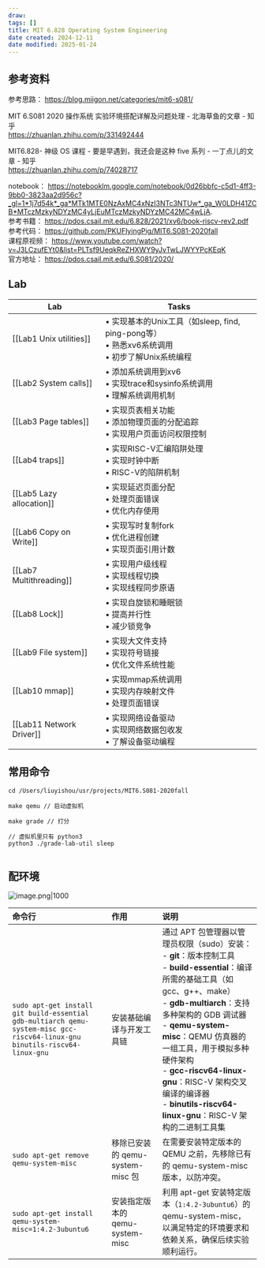 ```yaml
---
draw:
tags: []
title: MIT 6.828 Operating System Engineering
date created: 2024-12-11
date modified: 2025-01-24
---
```


## 参考资料

参考思路：
https://blog.miigon.net/categories/mit6-s081/

MIT 6.S081 2020 操作系统 实验环境搭配详解及问题处理 - 北海草鱼的文章 - 知乎  
https://zhuanlan.zhihu.com/p/331492444

MIT6.828- 神级 OS 课程 - 要是早遇到，我还会是这种 five 系列 - 一丁点儿的文章 - 知乎  
https://zhuanlan.zhihu.com/p/74028717

notebook：
https://notebooklm.google.com/notebook/0d26bbfc-c5d1-4ff3-9bb0-3823aa2d956c?_gl=1*1j7d54k*_ga*MTk1MTE0NzAxMC4xNzI3NTc3NTUw*_ga_W0LDH41ZCB*MTczMzkyNDYzMC4yLjEuMTczMzkyNDYzMC42MC4wLjA.  
参考书籍：
https://pdos.csail.mit.edu/6.828/2021/xv6/book-riscv-rev2.pdf  
参考代码：
https://github.com/PKUFlyingPig/MIT6.S081-2020fall  
课程原视频：
https://www.youtube.com/watch?v=J3LCzufEYt0&list=PLTsf9UeqkReZHXWY9yJvTwLJWYYPcKEqK  
官方地址：
https://pdos.csail.mit.edu/6.S081/2020/

## Lab

| Lab                      | Tasks                                                                    |
| ------------------------ | ------------------------------------------------------------------------ |
| [[Lab1 Unix utilities]]  | • 实现基本的Unix工具（如sleep, find, ping-pong等）<br>• 熟悉xv6系统调用<br>• 初步了解Unix系统编程 |
| [[Lab2 System calls]]    | • 添加系统调用到xv6<br>• 实现trace和sysinfo系统调用<br>• 理解系统调用机制                      |
| [[Lab3 Page tables]]     | • 实现页表相关功能<br>• 添加物理页面的分配追踪<br>• 实现用户页面访问权限控制                            |
| [[Lab4 traps]]           | • 实现RISC-V汇编陷阱处理<br>• 实现时钟中断<br>• RISC-V的陷阱机制                            |
| [[Lab5 Lazy allocation]] | • 实现延迟页面分配<br>• 处理页面错误<br>• 优化内存使用                                       |
| [[Lab6 Copy on Write]]   | • 实现写时复制fork<br>• 优化进程创建<br>• 实现页面引用计数                                   |
| [[Lab7 Multithreading]]  | • 实现用户级线程<br>• 实现线程切换<br>• 实现线程同步原语                                      |
| [[Lab8 Lock]]            | • 实现自旋锁和睡眠锁<br>• 提高并行性<br>• 减少锁竞争                                        |
| [[Lab9 File system]]     | • 实现大文件支持<br>• 实现符号链接<br>• 优化文件系统性能                                      |
| [[Lab10 mmap]]           | • 实现mmap系统调用<br>• 实现内存映射文件<br>• 处理页面错误                                   |
| [[Lab11 Network Driver]] | • 实现网络设备驱动<br>• 实现网络数据包收发<br>• 了解设备驱动编程                                  |

## 常用命令

```shell
cd /Users/liuyishou/usr/projects/MIT6.S081-2020fall

make qemu // 启动虚拟机

make grade // 打分

// 虚拟机里只有 python3
python3 ./grade-lab-util sleep


```

## 配环境

![image.png|1000](https://imagehosting4picgo.oss-cn-beijing.aliyuncs.com/imagehosting/fix-dir%2Fpicgo%2Fpicgo-clipboard-images%2F2024%2F12%2F11%2F20-16-18-49f660603551ec40cb3d2de84564db4c-202412112016393-088440.png)

| 命令行                                                                                                                        | 作用                        | 说明                                                                                                                                                                                                                                                                                                |
|:------------------------------------------------------------------------------------------------------------------------- |:------------------------ |:------------------------------------------------------------------------------------------------------------------------------------------------------------------------------------------------------------------------------------------------------------------------------------------------ |
| `sudo apt-get install git build-essential gdb-multiarch qemu-system-misc gcc-riscv64-linux-gnu binutils-riscv64-linux-gnu` | 安装基础编译与开发工具链              | 通过 APT 包管理器以管理员权限（sudo）安装：<br>- **git**：版本控制工具<br>- **build-essential**：编译所需的基础工具（如 gcc、g++、make）<br>- **gdb-multiarch**：支持多种架构的 GDB 调试器<br>- **qemu-system-misc**：QEMU 仿真器的一组工具，用于模拟多种硬件架构<br>- **gcc-riscv64-linux-gnu**：RISC-V 架构交叉编译的编译器<br>- **binutils-riscv64-linux-gnu**：RISC-V 架构的二进制工具集 |
| `sudo apt-get remove qemu-system-misc`                                                                                     | 移除已安装的 qemu-system-misc 包 | 在需要安装特定版本的 QEMU 之前，先移除已有的 qemu-system-misc 版本，以防冲突。|
| `sudo apt-get install qemu-system-misc=1:4.2-3ubuntu6`                                                                     | 安装指定版本的 qemu-system-misc  | 利用 apt-get 安装特定版本（`1:4.2-3ubuntu6`）的 qemu-system-misc，以满足特定的环境要求和依赖关系，确保后续实验顺利运行。|
